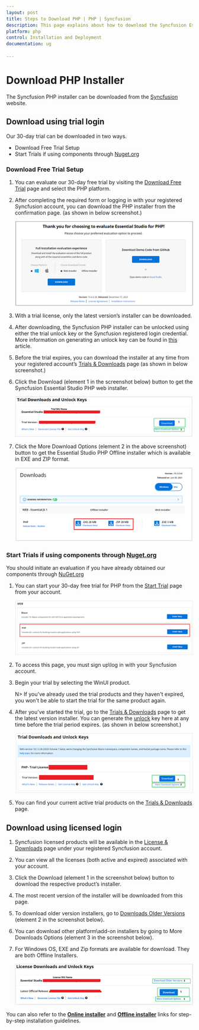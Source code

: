 ```yaml
---
layout: post
title: Steps to Download PHP | PHP | Syncfusion
description: This page explains about how to download the Syncfusion Essential Studio PHP installer based on licensed and trial customer
platform: php
control: Installation and Deployment
documentation: ug

---
```


# Download PHP Installer

The Syncfusion PHP installer can be downloaded from the [Syncfusion](https://www.syncfusion.com/jquery/php-ui-controls) website.

## Download using trial login

Our 30-day trial can be downloaded in two ways.

   * Download Free Trial Setup
   * Start Trials if using components through [Nuget.org](https://www.nuget.org/packages?q=syncfusion)


### Download Free Trial Setup

1. You can evaluate our 30-day free trial by visiting the [Download Free Trial](https://www.syncfusion.com/downloads) page and select the PHP platform.
2. After completing the required form or logging in with your registered Syncfusion account, you can download the PHP installer from the confirmation page. (as shown in below screenshot.) 
   
   ![Trial and downloads of Syncfusion Essential Studio](download-images/trial-confirmation.png)
   
3. With a trial license, only the latest version’s installer can be downloaded.
4. After downloading, the Syncfusion PHP installer can be unlocked using either the trial unlock key or the Syncfusion registered login credential. More information on generating an unlock key can be found in [this](https://www.syncfusion.com/kb/8069/how-to-generate-unlock-key-for-essentials-studio-products) article.
5. Before the trial expires, you can download the installer at any time from your registered account’s [Trials & Downloads](https://www.syncfusion.com/account/manage-trials/downloads) page (as shown in below screenshot.)
6. Click the Download (element 1 in the screenshot below) button to get the Syncfusion Essential Studio PHP web installer.
 
   ![Trial and downloads of Syncfusion Essential Studio](download-images/trial-download.png)

7. Click the More Download Options (element 2 in the above screenshot) button to get the Essential Studio PHP Offline installer which is available in EXE and ZIP format.

   ![License and downloads of Syncfusion Essential Studio](download-images/start-trial-download-offline-installer.png)
   
### Start Trials if using components through [Nuget.org](https://www.nuget.org/packages?q=syncfusion)

You should initiate an evaluation if you have already obtained our components through [NuGet.org](https://www.nuget.org/packages?q=syncfusion)

1. You can start your 30-day free trial for PHP from the [Start Trial](https://www.syncfusion.com/account/manage-trials/start-trials) page from your account.
   
   ![Trial and downloads of Syncfusion Essential Studio](download-images/start-trial-download.png)
   
2. To access this page, you must sign up\log in with your Syncfusion account.
3. Begin your trial by selecting the WinUI product. 

   N> If you've already used the trial products and they haven't expired, you won't be able to start the trial for the same product again.

4. After you've started the trial, go to the [Trials & Downloads](https://www.syncfusion.com/account/manage-trials/downloads) page to get the latest version installer. You can generate the [unlock](https://www.syncfusion.com/kb/8069/how-to-generate-unlock-key-for-essentials-studio-products) key here at any time before the trial period expires. (as shown in below screenshot.)

   ![License and downloads of Syncfusion Essential Studio](download-images/start-trial-download-installer.png)

5. You can find your current active trial products on the [Trials & Downloads](https://www.syncfusion.com/account/manage-trials/downloads) page.
   

## Download using licensed login

1. Syncfusion licensed products will be available in the [License & Downloads](https://www.syncfusion.com/account/downloads) page under your registered Syncfusion account.
2. You can view all the licenses (both active and expired) associated with your account.
3. Click the Download (element 1 in the screenshot below) button to download the respective product’s installer.
4. The most recent version of the installer will be downloaded from this page.
5. To download older version installers, go to [Downloads Older Versions](https://www.syncfusion.com/account/downloads/studio) (element 2 in the screenshot below).
6. You can download other platform\add-on installers by going to More Downloads Options (element 3 in the screenshot below).
7. For Windows OS, EXE and Zip formats are available for download. They are both Offline Installers.

   ![License and downloads of Syncfusion Essential Studio](download-images/license-download.png)
	
	
You can also refer to the [**Online installer**](https://help.syncfusion.com/php/installation-and-upgrade/install-using-the-web-installer) and [**Offline installer**](https://help.syncfusion.com/php/installation-and-upgrade/install-using-the-offline-installer) links for step-by-step installation guidelines.